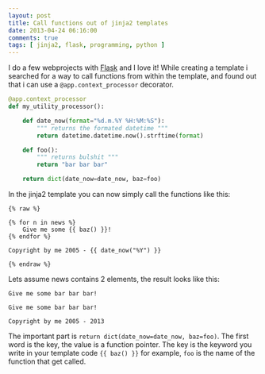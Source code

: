 ```yaml
---
layout: post
title: Call functions out of jinja2 templates
date: 2013-04-24 06:16:00
comments: true
tags: [ jinja2, flask, programming, python ]
---
```


I do a few webprojects with [Flask](http://flask.pocoo.org) and I love it!
While creating a template i searched for a way to call functions from within the template, and found out that i can use a `@app.context_processor` decorator.
<!--more-->

```python
@app.context_processor
def my_utility_processor():

    def date_now(format="%d.m.%Y %H:%M:%S"):
        """ returns the formated datetime """
        return datetime.datetime.now().strftime(format)

    def foo():
        """ returns bulshit """
        return "bar bar bar"

    return dict(date_now=date_now, baz=foo)
```

In the jinja2 template you can now simply call the functions like this:

```jinja
{% raw %}

{% for n in news %}
    Give me some {{ baz() }}!
{% endfor %}

Copyright by me 2005 - {{ date_now("%Y") }}    

{% endraw %}
```

Lets assume news contains 2 elements, the result looks like this:


```jinja
Give me some bar bar bar!

Give me some bar bar bar!

Copyright by me 2005 - 2013    
```


The important part is `return dict(date_now=date_now, baz=foo)`. The first word is the key, the value is a function pointer.
The key is the keyword you write in your template code `{{ baz() }}` for example, `foo` is the name of the function that get called.


